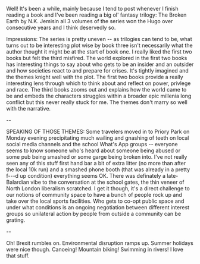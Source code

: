 Well! It's been a while, mainly because I tend to post whenever I finish reading a book and I've been reading a big ol' fantasy trilogy: The Broken Earth by N.K. Jemisin all 3 volumes of the series won the Hugo over consecutive years and I think deservedly so.

Impressions: The series is pretty uneven -- as trilogies can tend to be, what turns out to be interesting plot wise by book three isn't necessarily what the author thought it might be at the start of book one. I really liked the first two books but felt the third misfired. The world explored in the first two books has interesting things to say about who gets to be an insider and an outsider and how societies react to and prepare for crises. It's tightly imagined and the themes knight well with the plot. The first two books provide a really interesting lens through which to think about and reflect on power, privlege and race. The third books zooms out and explains how the world came to be and embeds the characters struggles within a broader epic millenia long conflict but this never really stuck for me. The themes don't marry so well with the narrative.

--

SPEAKING OF THOSE THEMES: Some travelers moved in to Priory Park on Monday evening precipitating much wailing and gnashing of teeth on local social media channels and the school What's App groups -- everyone seems to know someone who's heard about someone being abused or some pub being smashed or some garge being broken into. I've not really seen any of this stuff first hand bar a bit of extra litter (no more than after the local 10k run) and a smashed phone booth (that was already in a pretty f---d up condition) everything seems OK. There was definately a late-Balardian vibe to the conversation at the school gates, the thin veneer of North London liberalism scratched. I get it though, it's a direct challenge to our notions of community space to have a bunch of people rock up and take over the local sports facilities. Who gets to co-opt public space and under what conditions is an ongoing negotiation between different interest groups so unilateral action by people from outside a community can be grating.

--

Oh! Brexit rumbles on. Environmental disruption ramps up. Summer holidays were nice though. Canoeing! Mountain biking! Swimming in rivers! I love that stuff.
